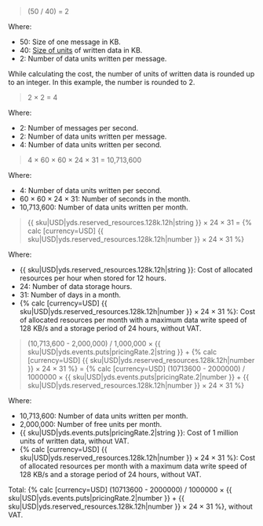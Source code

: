 > (50 / 40) = 2

Where:

* 50: Size of one message in KB.
* 40: [Size of units](#event) of written data in KB.
* 2: Number of data units written per message.

While calculating the cost, the number of units of written data is rounded up to an integer. In this example, the number is rounded to 2.

> 2 × 2 = 4

Where:

* 2: Number of messages per second.
* 2: Number of data units written per message.
* 4: Number of data units written per second.

> 4 × 60 × 60 × 24 × 31 = 10,713,600

Where:

* 4: Number of data units written per second.
* 60 × 60 × 24 × 31: Number of seconds in the month.
* 10,713,600: Number of data units written per month.

> {{ sku|USD|yds.reserved_resources.128k.12h|string }} × 24 × 31 = {% calc [currency=USD] {{ sku|USD|yds.reserved_resources.128k.12h|number }} × 24 × 31 %}

Where:

* {{ sku|USD|yds.reserved_resources.128k.12h|string }}: Cost of allocated resources per hour when stored for 12 hours.
* 24: Number of data storage hours.
* 31: Number of days in a month.
* {% calc [currency=USD] {{ sku|USD|yds.reserved_resources.128k.12h|number }} × 24 × 31 %}: Cost of allocated resources per month with a maximum data write speed of 128 KB/s and a storage period of 24 hours, without VAT.

> (10,713,600 - 2,000,000) / 1,000,000 × {{ sku|USD|yds.events.puts|pricingRate.2|string }} + {% calc [currency=USD] {{ sku|USD|yds.reserved_resources.128k.12h|number }} × 24 × 31 %} = {% calc [currency=USD] (10713600 - 2000000) / 1000000 × {{ sku|USD|yds.events.puts|pricingRate.2|number }} + {{ sku|USD|yds.reserved_resources.128k.12h|number }} × 24 × 31 %}

Where:

* 10,713,600: Number of data units written per month.
* 2,000,000: Number of free units per month.
* {{ sku|USD|yds.events.puts|pricingRate.2|string }}: Cost of 1 million units of written data, without VAT.
* {% calc [currency=USD] {{ sku|USD|yds.reserved_resources.128k.12h|number }} × 24 × 31 %}: Cost of allocated resources per month with a maximum data write speed of 128 KB/s and a storage period of 24 hours, without VAT.

Total: {% calc [currency=USD] (10713600 - 2000000) / 1000000 × {{ sku|USD|yds.events.puts|pricingRate.2|number }} + {{ sku|USD|yds.reserved_resources.128k.12h|number }} × 24 × 31 %}, without VAT.
